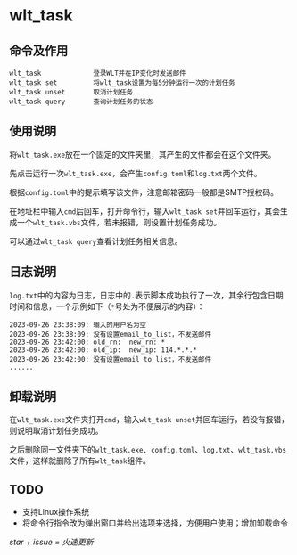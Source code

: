 # wlt_task

## 命令及作用

```
wlt_task             登录WLT并在IP变化时发送邮件
wlt_task set         将wlt_task设置为每5分钟运行一次的计划任务
wlt_task unset       取消计划任务
wlt_task query       查询计划任务的状态
```

## 使用说明

将`wlt_task.exe`放在一个固定的文件夹里，其产生的文件都会在这个文件夹。

先点击运行一次`wlt_task.exe`，会产生`config.toml`和`log.txt`两个文件。

根据`config.toml`中的提示填写该文件，注意邮箱密码一般都是SMTP授权码。

在地址栏中输入`cmd`后回车，打开命令行，输入`wlt_task set`并回车运行，其会生成一个`wlt_task.vbs`文件，若未报错，则设置计划任务成功。

可以通过`wlt_task query`查看计划任务相关信息。

## 日志说明

`log.txt`中的内容为日志，日志中的`.`表示脚本成功执行了一次，其余行包含日期时间和信息，一个示例如下（`*`号处为不便展示的内容）：

```
2023-09-26 23:38:09: 输入的用户名为空
2023-09-26 23:38:09: 没有设置email_to_list，不发送邮件
2023-09-26 23:42:00: old_rn:  new_rn: *
2023-09-26 23:42:00: old_ip:  new_ip: 114.*.*.*
2023-09-26 23:42:00: 没有设置email_to_list，不发送邮件
......
```

## 卸载说明

在`wlt_task.exe`文件夹打开`cmd`，输入`wlt_task unset`并回车运行，若没有报错，则说明取消计划任务成功。

之后删除同一文件夹下的`wlt_task.exe`、`config.toml`、`log.txt`、`wlt_task.vbs`文件，这样就删除了所有`wlt_task`组件。

## TODO

- 支持Linux操作系统
- 将命令行指令改为弹出窗口并给出选项来选择，方便用户使用；增加卸载命令

*star + issue = 火速更新*
